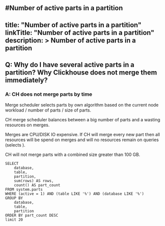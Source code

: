 #Number of active parts in a partition
---
title: "Number of active parts in a partition"
linkTitle: "Number of active parts in a partition"
description: >
    Number of active parts in a partition
---
## Q: Why do I have several active parts in a partition? Why Clickhouse does not merge them immediately?

### A: CH does not merge parts by time

Merge scheduler selects parts by own algorithm based on the current node workload / number of parts / size of parts.

CH merge scheduler balances between a big number of parts and a wasting resources on merges.

Merges are CPU/DISK IO expensive. If CH will merge every new part then all resources will be spend on merges and will no resources remain on queries (selects ).

CH will not merge parts with a combined size greater than 100 GB.

```
SELECT
    database,
    table,
    partition,
    sum(rows) AS rows,
    count() AS part_count
FROM system.parts
WHERE (active = 1) AND (table LIKE '%') AND (database LIKE '%')
GROUP BY
    database,
    table,
    partition
ORDER BY part_count DESC
limit 20
```
